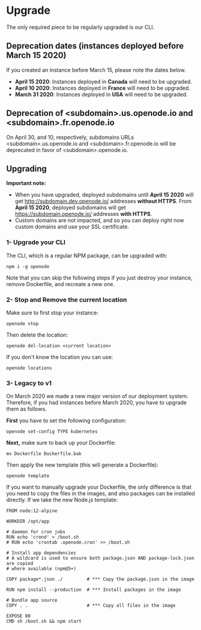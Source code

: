# Upgrade

The only required piece to be regularly upgraded is our CLI.

## Deprecation dates (instances deployed before March 15 2020)

If you created an instance before March 15, please note the dates below.

* **April 15 2020**: Instances deployed in **Canada** will need to be upgraded.
* **April 10 2020**: Instances deployed in **France** will need to be upgraded.
* **March 31 2020**: Instances deployed in **USA** will need to be upgraded.

## Deprecation of \<subdomain\>.us.openode.io and \<subdomain\>.fr.openode.io

On April 30, and 10, respectively, subdomains URLs \<subdomain\>.us.openode.io and \<subdomain\>.fr.openode.io will be deprecated in favor of \<subdomain\>.openode.io.

## Upgrading

**Important note:**

* When you have upgraded, deployed subdomains until **April 15 2020** will
get http://subdomain.dev.openode.io/ addresses **without HTTPS**. From **April 15 2020**, deployed subdomains will get https://subdomain.openode.io/ addresses **with HTTPS**.
* Custom domains are not impacted, and so you can deploy right now custom domains and use your SSL certificate.

### 1- Upgrade your CLI

The CLI, which is a regular NPM package, can be upgraded with:

    npm i -g openode

Note that you can skip the following steps if you just destroy your instance, remove Dockerfile, and recreate a new one.

### 2- Stop and Remove the current location

Make sure to first stop your instance:

    openode stop

Then delete the location:

    openode del-location <current location>

If you don't know the location you can use:

    openode locations

### 3- Legacy to v1

On March 2020 we made a new major version of our deployment system. Therefore, if you
had instances before March 2020, you have to upgrade them as follows.

**First** you have to set the following configuration:

    openode set-config TYPE kubernetes

**Next,** make sure to back up your Dockerfile:

    mv Dockerfile Dockerfile.bak

Then apply the new template (this will generate a Dockerfile):

    openode template


If you want to manually upgrade your Dockerfile, the only difference is that you need to 
copy the files in the images, and also packages can be installed directly. 
If we take the new Node.js template:

    FROM node:12-alpine

    WORKDIR /opt/app

    # daemon for cron jobs
    RUN echo 'crond' > /boot.sh
    # RUN echo 'crontab .openode.cron' >> /boot.sh

    # Install app dependencies
    # A wildcard is used to ensure both package.json AND package-lock.json are copied
    # where available (npm@5+)

    COPY package*.json ./         # *** Copy the package.json in the image

    RUN npm install --production  # *** Install packages in the image

    # Bundle app source
    COPY . .                      # *** Copy all files in the image

    EXPOSE 80
    CMD sh /boot.sh && npm start

